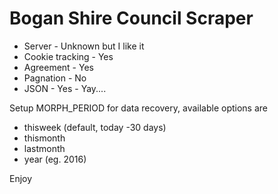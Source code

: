 # Bogan Shire Council Scraper

* Server - Unknown but I like it
* Cookie tracking - Yes
* Agreement - Yes
* Pagnation - No
* JSON - Yes - Yay....

Setup MORPH_PERIOD for data recovery, available options are

* thisweek (default, today -30 days)
* thismonth
* lastmonth
* year (eg. 2016)

Enjoy
